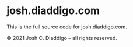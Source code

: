 # josh.diaddigo.com

This is the full source code for josh.diaddigo.com.

© 2021 Josh C. Diaddigo – all rights reserved.
